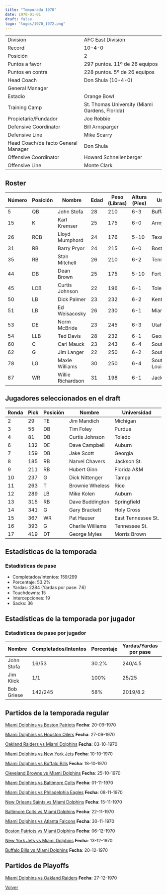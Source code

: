 ```yaml
---
title: "Temporada 1970"
date: 1970-01-01
draft: false
logo: "logos/1970_1972.png"
---
```


|                      |                      |
|-------------------------|---------------------------|
| Division               | AFC East Division            |
| Record                 | 10-4-0              |
| Posición               | 2            |
| Puntos a favor         | 297 puntos. 11º de 26 equipos           |
| Puntos en contra       | 228 puntos. 5º de 26 equipos       |
| Head Coach             | Don Shula (10-4-0)               |
| General Manager        |       |
| Estadio                | Orange Bowl             |
| Training Camp          | St. Thomas University (Miami Gardens, Florida)        |
| Propietario/Fundador | Joe Robbie |
| Defensive Coordinator | Bill Arnsparger |
| Defensive Line | Mike Scarry |
| Head Coach/de facto General Manager | Don Shula |
| Offensive Coordinator | Howard Schnellenberger |
| Offensive Line | Monte Clark |


## Roster

| Número | Posición | Nombre           | Edad | Peso (Libras) | Altura (Píes) | Universidad          |
|--------|----------|------------------|------|---------------|---------------|----------------------|
| 5 | QB | John Stofa | 28 | 210 | 6-3 | Buffalo |
| 15 | K | Karl Kremser | 25 | 175 | 6-0 | Army,Tennessee |
| 26 | RCB | Lloyd Mumphord | 24 | 176 | 5-10 | Texas Southern |
| 31 | RB | Barry Pryor | 24 | 215 | 6-0 | Boston Univ. |
| 35 | RB | Stan Mitchell | 26 | 210 | 6-2 | Tennessee |
| 44 | DB | Dean Brown | 25 | 175 | 5-10 | Fort Valley St. |
| 45 | LCB | Curtis Johnson | 22 | 196 | 6-1 | Toledo |
| 50 | LB | Dick Palmer | 23 | 232 | 6-2 | Kentucky |
| 51 | LB | Ed Weisacosky | 26 | 230 | 6-1 | Miami (FL) |
| 53 | DE | Norm McBride | 23 | 245 | 6-3 | Utah |
| 54 | LLB | Ted Davis | 28 | 232 | 6-1 | Georgia Tech |
| 60 | C | Carl Mauck | 23 | 243 | 6-4 | Southern Illinois |
| 62 | G | Jim Langer | 22 | 250 | 6-2 | South Dakota St. |
| 78 | LG | Maxie Williams | 30 | 250 | 6-4 | Southeastern Louisiana |
| 87 | WR | Willie Richardson | 31 | 198 | 6-1 | Jackson St. |


## Jugadores seleccionados en el draft

| Ronda | Pick | Posición | Nombre           | Universidad          |
|-------|------|----------|------------------|----------------------|
| 2 | 29 | TE | Jim Mandich | Michigan |
| 3 | 55 | DB | Tim Foley | Purdue |
| 4 | 81 | DB | Curtis Johnson | Toledo |
| 6 | 132 | DE | Dave Campbell | Auburn |
| 7 | 159 | DB | Jake Scott | Georgia |
| 8 | 185 | RB | Narvel Chavers | Jackson St. |
| 9 | 211 | RB | Hubert Ginn | Florida A&M |
| 10 | 237 | G | Dick Nittenger | Tampa |
| 11 | 263 | T | Brownie Wheless | Rice |
| 12 | 289 | LB | Mike Kolen | Auburn |
| 13 | 315 | RB | Dave Buddington | Springfield |
| 14 | 341 | G | Gary Brackett | Holy Cross |
| 15 | 367 | WR | Pat Hauser | East Tennessee St. |
| 16 | 393 | G | Charlie Williams | Tennessee St. |
| 17 | 419 | DT | George Myles | Morris Brown |


## Estadísticas de la temporada
### Estadísticas de pase
* Completados/Intentos: 159/299
* Porcentaje: 53.2%
* Yardas: 2284 (Yardas por pase: 7.6)
* Touchdowns: 15
* Intercepciones: 19
* Sacks: 36

## Estadísticas de la temporada por jugador
### Estadísticas de pase por jugador
| Nombre | Completados/Intentos | Porcentaje | Yardas/Yardas por pase | TDs | Intercepciones | Sacks |
|--------|----------------------|------------|------------------------|-----|----------------|-------|
| John Stofa | 16/53 | 30.2% | 240/4.5 | 3 | 2 | 5 |
| Jim Kiick | 1/1 | 100% | 25/25 | 0 | 0 | 0 |
| Bob Griese | 142/245 | 58% | 2019/8.2 | 12 | 17 | 31 |


## Partidos de la temporada regular

[Miami Dolphins vs Boston Patriots](/historia/partidos/mia-bos-19700920) **Fecha**: 20-09-1970

[Miami Dolphins vs Houston Oilers](/historia/partidos/mia-hou-19700927) **Fecha**: 27-09-1970

[Oakland Raiders vs Miami Dolphins](/historia/partidos/oak-mia-19701003) **Fecha**: 03-10-1970

[Miami Dolphins vs New York Jets](/historia/partidos/mia-nyj-19701010) **Fecha**: 10-10-1970

[Miami Dolphins vs Buffalo Bills](/historia/partidos/mia-buf-19701018) **Fecha**: 18-10-1970

[Cleveland Browns vs Miami Dolphins](/historia/partidos/cle-mia-19701025) **Fecha**: 25-10-1970

[Miami Dolphins vs Baltimore Colts](/historia/partidos/mia-clt-19701101) **Fecha**: 01-11-1970

[Miami Dolphins vs Philadelphia Eagles](/historia/partidos/mia-phi-19701108) **Fecha**: 08-11-1970

[New Orleans Saints vs Miami Dolphins](/historia/partidos/no-mia-19701115) **Fecha**: 15-11-1970

[Baltimore Colts vs Miami Dolphins](/historia/partidos/clt-mia-19701122) **Fecha**: 22-11-1970

[Miami Dolphins vs Atlanta Falcons](/historia/partidos/mia-atl-19701130) **Fecha**: 30-11-1970

[Boston Patriots vs Miami Dolphins](/historia/partidos/bos-mia-19701206) **Fecha**: 06-12-1970

[New York Jets vs Miami Dolphins](/historia/partidos/nyj-mia-19701213) **Fecha**: 13-12-1970

[Buffalo Bills vs Miami Dolphins](/historia/partidos/buf-mia-19701220) **Fecha**: 20-12-1970




## Partidos de Playoffs

[Miami Dolphins vs Oakland Raiders](/historia/partidos/mia-oak-19701227) **Fecha**: 27-12-1970




[Volver](/historia)